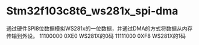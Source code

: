 # Stm32f103c8t6_ws281x_spi-dma
通过硬件SPI8位数据模拟WS281x的一位数据，并通过DMA的方式将数据从内存传输到外设。
 11100000  0XE0  WS281X的0码
 11111000  0XF8  WS281X的1码
